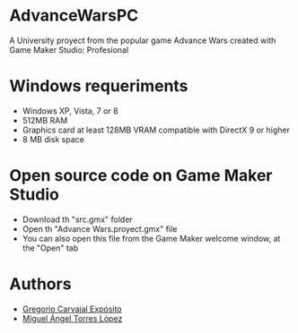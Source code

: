 # AdvanceWarsPC

A University proyect from the popular game Advance Wars created with Game Maker Studio: Profesional

# Windows requeriments

 - Windows XP, Vista, 7 or 8
 - 512MB RAM
 - Graphics card at least 128MB VRAM compatible with DirectX 9 or higher
 - 8 MB disk space
 
# Open source code on Game Maker Studio

 - Download th "src.gmx" folder
 - Open th "Advance Wars.proyect.gmx" file
 - You can also open this file from the Game Maker welcome window, at the "Open" tab
 
# Authors
* [Gregorio Carvajal Expósito](https://github.com/HackBeam)
* [Miguel Ángel Torres López](https://github.com/matl1995)
